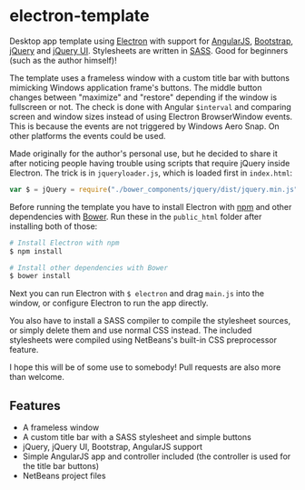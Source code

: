 # electron-template

Desktop app template using [Electron](https://github.com/atom/electron) with support for [AngularJS](https://github.com/angular/angular.js), [Bootstrap](https://github.com/twbs/bootstrap), [jQuery](https://github.com/jquery/jquery) and [jQuery UI](https://github.com/jquery/jquery-ui). Stylesheets are written in [SASS](https://github.com/sass/sass). Good for beginners (such as the author himself)!

The template uses a frameless window with a custom title bar with buttons mimicking Windows application frame's buttons. The middle button changes between "maximize" and "restore" depending if the window is fullscreen or not. The check is done with Angular `$interval` and comparing screen and window sizes instead of using Electron BrowserWindow events. This is because the events are not triggered by Windows Aero Snap. On other platforms the events could be used.

Made originally for the author's personal use, but he decided to share it after noticing people having trouble using scripts that require jQuery inside Electron. The trick is in `jqueryloader.js`, which is loaded first in `index.html`:
```js
var $ = jQuery = require("./bower_components/jquery/dist/jquery.min.js");
```

Before running the template you have to install Electron with [npm](https://www.npmjs.com/) and other dependencies with [Bower](https://github.com/bower/bower). Run these in the `public_html` folder after installing both of those:
```sh
# Install Electron with npm
$ npm install

# Install other dependencies with Bower
$ bower install
```

Next you can run Electron with `$ electron` and drag `main.js` into the window, or configure Electron to run the app directly.

You also have to install a SASS compiler to compile the stylesheet sources, or simply delete them and use normal CSS instead. The included stylesheets were compiled using NetBeans's built-in CSS preprocessor feature.

I hope this will be of some use to somebody! Pull requests are also more than welcome.

## Features
* A frameless window
* A custom title bar with a SASS stylesheet and simple buttons
* jQuery, jQuery UI, Bootstrap, AngularJS support
* Simple AngularJS app and controller included (the controller is used for the title bar buttons)
* NetBeans project files
